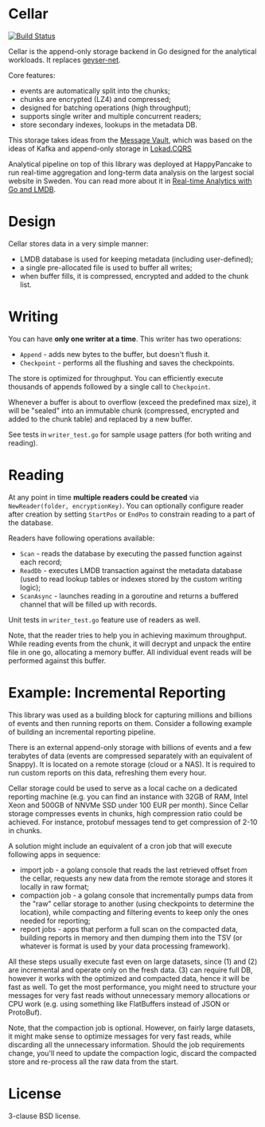 # Cellar

[![Build Status](https://travis-ci.com/abdullin/cellar.svg?branch=master)](https://travis-ci.com/carapace/cellar)

Cellar is the append-only storage backend in Go designed for the analytical
workloads. It replaces [geyser-net](https://github.com/abdullin/geyser-net).

Core features:

- events are automatically split into the chunks;
- chunks are encrypted (LZ4) and compressed;
- designed for batching operations (high throughput);
- supports single writer and multiple concurrent readers;
- store secondary indexes, lookups in the metadata DB.

This storage takes ideas from the [Message Vault](https://github.com/abdullin/messageVault),
which was based on the ideas of Kafka and append-only storage in [Lokad.CQRS](https://github.com/abdullin/lokad-cqrs)

Analytical pipeline on top of this library was deployed at
HappyPancake to run real-time aggregation and long-term data analysis
on the largest social website in Sweden. You can read more about it in
[Real-time Analytics with Go and LMDB](https://abdullin.com/bitgn/real-time-analytics/).

# Design

Cellar stores data in a very simple manner:

- LMDB database is used for keeping metadata (including user-defined);
- a single pre-allocated file is used to buffer all writes;
- when buffer fills, it is compressed, encrypted and added to the chunk list.

# Writing

You can have **only one writer at a time**. This writer has two operations:

- `Append` - adds new bytes to the buffer, but doesn't flush it.
- `Checkpoint` - performs all the flushing and saves the checkpoints.

The store is optimized for throughput. You can efficiently execute
thousands of appends followed by a single call to `Checkpoint`.

Whenever a buffer is about to overflow (exceed the predefined max
size), it will be "sealed" into an immutable chunk (compressed,
encrypted and added to the chunk table) and replaced by a new buffer.

See tests in `writer_test.go` for sample usage patters (for both
writing and reading).

# Reading

At any point in time **multiple readers could be created** via
`NewReader(folder, encryptionKey)`. You can optionally configure
reader after creation by setting `StartPos` or `EndPos` to constrain
reading to a part of the database.


Readers have following operations available:

- `Scan` - reads the database by executing the passed function against
  each record;
- `ReadDb` - executes LMDB transaction against the metadata database
  (used to read lookup tables or indexes stored by the
  custom writing logic);
- `ScanAsync` - launches reading in a goroutine and returns a buffered
  channel that will be filled up with records.

Unit tests in `writer_test.go` feature use of readers as well.

Note, that the reader tries to help you in achieving maximum
throughput. While reading events from the chunk, it will decrypt and
unpack the entire file in one go, allocating a memory buffer. All
individual event reads will be performed against this buffer.

# Example: Incremental Reporting

This library was used as a building block for capturing millions and
billions of events and then running reports on them. Consider a
following example of building an incremental reporting pipeline.

There is an external append-only storage with billions of events and a
few terabytes of data (events are compressed separately with an
equivalent of Snappy). It is located on a remote storage (cloud or a
NAS). It is required to run custom reports on this data, refreshing
them every hour.

Cellar storage could be used to serve as a local cache on a dedicated
reporting machine (e.g. you can find an instance with 32GB of RAM,
Intel Xeon and 500GB of NNVMe SSD under 100 EUR per month). Since
Cellar storage compresses events in chunks, high compression ratio
could be achieved. For instance, protobuf messages tend to get
compression of 2-10 in chunks.

A solution might include an equivalent of a cron job that will execute
following apps in sequence:

- import job - a golang console that reads the last retrieved offset
  from the cellar, requests any new data from the remote storage and
  stores it locally in raw format;
- compaction job - a golang console that incrementally pumps data from
  the "raw" cellar storage to another (using checkpoints to determine
  the location), while compacting and filtering events to keep only
  the ones needed for reporting;
- report jobs - apps that perform a full scan on the compacted data,
  building reports in memory and then dumping them into the TSV (or
  whatever is format is used by your data processing framework).

All these steps usually execute fast even on large datasets, since (1)
and (2) are incremental and operate only on the fresh data. (3) can
require full DB, however it works with the optimized and compacted
data, hence it will be fast as well. To get the most performance, you
might need to structure your messages for very fast reads without
unnecessary memory allocations or CPU work (e.g. using something like
FlatBuffers instead of JSON or ProtoBuf).

Note, that the compaction job is optional. However, on fairly large
datasets, it might make sense to optimize messages for very fast
reads, while discarding all the unnecessary information. Should the
job requirements change, you'll need to update the compaction logic,
discard the compacted store and re-process all the raw data from the
start.

# License

3-clause BSD license.
